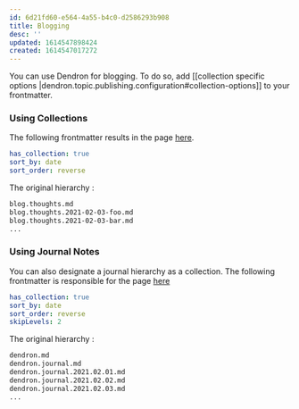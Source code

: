 ```yaml
---
id: 6d21fd60-e564-4a55-b4c0-d2586293b908
title: Blogging
desc: ''
updated: 1614547898424
created: 1614547017272
---
```



You can use Dendron for blogging. To do so, add [[collection specific options |dendron.topic.publishing.configuration#collection-options]] to your frontmatter. 


### Using Collections

The following frontmatter results in the page [here](https://www.kevinslin.com/notes/b9bc4aa1-4369-446d-91a9-13d4f2a4b8e5.html).

```yml
has_collection: true
sort_by: date
sort_order: reverse
```

The original hierarchy :

```sh
blog.thoughts.md
blog.thoughts.2021-02-03-foo.md
blog.thoughts.2021-02-03-bar.md
...
```

### Using Journal Notes
You can also designate a journal hierarchy as a collection. The following frontmatter is responsible for the page [here](https://www.kevinslin.com/notes/b9bc4aa1-4369-446d-91a9-13d4f2a4b8e5.html)

```yml
has_collection: true
sort_by: date
sort_order: reverse
skipLevels: 2
```

The original hierarchy :

```sh
dendron.md
dendron.journal.md
dendron.journal.2021.02.01.md
dendron.journal.2021.02.02.md
dendron.journal.2021.02.03.md
...
```